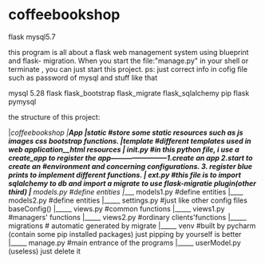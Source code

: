 # coffeebookshop

 flask mysql5.7

this program is all about a  flask web management system using blueprint and flask- migration. When you start the file:"manage.py" in your shell or terminate , you can just start this project. ps: just correct info in cofig file such as password of mysql and stuff like that


mysql 5.28 
flask   flask_bootstrap   flask_migrate   flask_sqlalchemy   pip   flask   pymysql


the structure of this project:


|_coffeebookshop
  |___App
   |____static    #store some static resources such as js images css bootstrap functions.
   |____template    #different templates used in web application__html resources
   |___ _init_.py  #in this python file, i use a create_app to register the app————————1.create an app  2.start to create an
                 #environment and concerning configurations. 3. register blue prints to implement different functions.
   |____  ext.py   #this file is to import sqlalchemy to db and import a migrate to use flask-migratie plugin(other third)
   |____  models.py  #define entities
   |____  models1.py  #define entities
   |____  models2.py  #define entities
   |_____ settings.py #just like other config files  baseConfig()
   |_____ views.py    #common functions
   |_____ views1.py   #managers' functions
   |_____ views2.py  #ordinary clients'functions
   |_____ migrations # automatic generated by migrate 
   |_____ venv #built by pycharm (contain some pip installed packages)  just pipping by yourself is better
   |_____ manage.py  #main entrance of the programs
   |_____ userModel.py   (useless) just delete it
   
 
